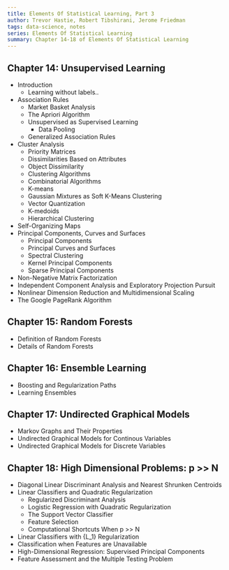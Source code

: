 ```yaml
---
title: Elements Of Statistical Learning, Part 3
author: Trevor Hastie, Robert Tibshirani, Jerome Friedman 
tags: data-science, notes
series: Elements Of Statistical Learning
summary: Chapter 14-18 of Elements Of Statistical Learning
---
```


## Chapter 14: Unsupervised Learning
- Introduction
    - Learning without labels..
- Association Rules
    - Market Basket Analysis
    - The Apriori Algorithm
    - Unsupervised as Supervised Learning
        - Data Pooling
    - Generalized Association Rules
- Cluster Analysis
    - Priority Matrices
    - Dissimilarities Based on Attributes
    - Object Dissimilarity
    - Clustering Algorithms
    - Combinatorial Algorithms
    - K-means
    - Gaussian Mixtures as Soft K-Means Clustering
    - Vector Quantization
    - K-medoids
    - Hierarchical Clustering
- Self-Organizing Maps
- Principal Components, Curves and Surfaces
    - Principal Components
    - Principal Curves and Surfaces
    - Spectral Clustering
    - Kernel Principal Components
    - Sparse Principal Components
- Non-Negative Matrix Factorization
- Independent Component Analysis and Exploratory Projection Pursuit
- Nonlinear Dimension Reduction and Multidimensional Scaling
- The Google PageRank Algorithm

## Chapter 15: Random Forests
- Definition of Random Forests
- Details of Random Forests

## Chapter 16: Ensemble Learning
- Boosting and Regularization Paths
- Learning Ensembles

## Chapter 17: Undirected Graphical Models
- Markov Graphs and Their Properties
- Undirected Graphical Models for Continous Variables
- Undirected Graphical Models for Discrete Variables
    
## Chapter 18: High Dimensional Problems: p >> N
- Diagonal Linear Discriminant Analysis and Nearest Shrunken Centroids
- Linear Classifiers and Quadratic Regularization
    - Regularized Discriminant Analysis
    - Logistic Regression with Quadratic Regularization
    - The Support Vector Classifier
    - Feature Selection
    - Computational Shortcuts When p >> N
- Linear Classifiers with {L_1} Regularization
- Classification when Features are Unavailable
- High-Dimensional Regression: Supervised Principal Components
- Feature Assessment and the Multiple Testing Problem